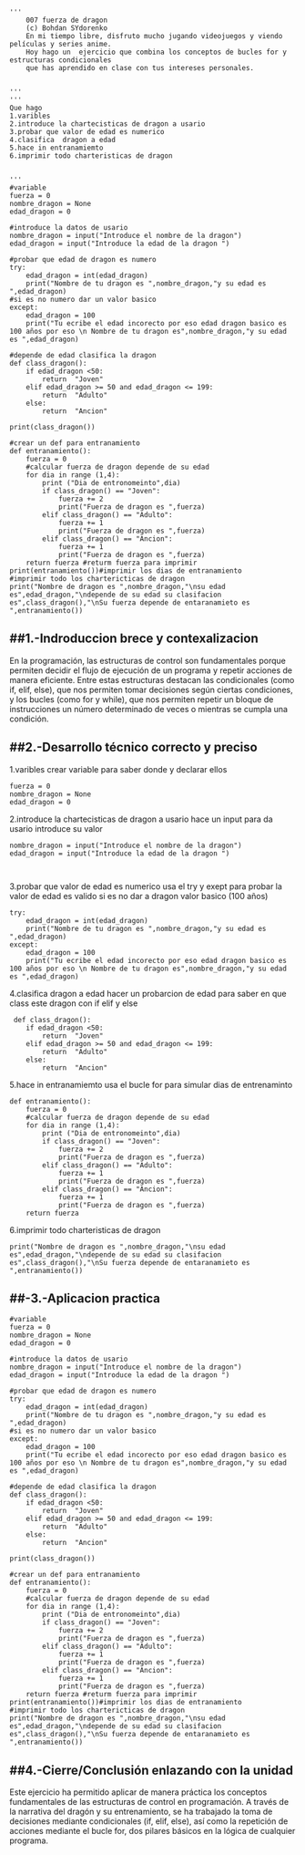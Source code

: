 ```
'''
    007 fuerza de dragon
    (c) Bohdan SYdorenko
    En mi tiempo libre, disfruto mucho jugando videojuegos y viendo películas y series anime.
    Hoy hago un  ejercicio que combina los conceptos de bucles for y estructuras condicionales
    que has aprendido en clase con tus intereses personales.


'''
'''
Que hago
1.varibles
2.introduce la chartecisticas de dragon a usario
3.probar que valor de edad es numerico
4.clasifica  dragon a edad 
5.hace in entranamiemto
6.imprimir todo charteristicas de dragon 


'''
#variable
fuerza = 0
nombre_dragon = None
edad_dragon = 0

#introduce la datos de usario
nombre_dragon = input("Introduce el nombre de la dragon")
edad_dragon = input("Introduce la edad de la dragon ")

#probar que edad de dragon es numero
try:
    edad_dragon = int(edad_dragon)
    print("Nombre de tu dragon es ",nombre_dragon,"y su edad es ",edad_dragon)
#si es no numero dar un valor basico
except:
    edad_dragon = 100
    print("Tu ecribe el edad incorecto por eso edad dragon basico es 100 años por eso \n Nombre de tu dragon es",nombre_dragon,"y su edad es ",edad_dragon)

#depende de edad clasifica la dragon
def class_dragon():
    if edad_dragon <50:
        return  "Joven"
    elif edad_dragon >= 50 and edad_dragon <= 199:
        return  "Adulto"
    else:
        return  "Ancion"
        
print(class_dragon())

#crear un def para entranamiento
def entranamiento():
    fuerza = 0
    #calcular fuerza de dragon depende de su edad 
    for dia in range (1,4):
        print ("Dia de entronomeinto",dia)
        if class_dragon() == "Joven":
            fuerza += 2
            print("Fuerza de dragon es ",fuerza)
        elif class_dragon() == "Adulto":
            fuerza += 1
            print("Fuerza de dragon es ",fuerza)
        elif class_dragon() == "Ancion":
            fuerza += 1
            print("Fuerza de dragon es ",fuerza)
    return fuerza #returm fuerza para imprimir
print(entranamiento())#imprimir los dias de entranamiento 
#imprimir todo los chartericticas de dragon 
print("Nombre de dragon es ",nombre_dragon,"\nsu edad es",edad_dragon,"\ndepende de su edad su clasifacion es",class_dragon(),"\nSu fuerza depende de entaranamieto es ",entranamiento())
```


##1.-Indroduccion brece y contexalizacion
---
En la programación, las estructuras de control son fundamentales porque permiten decidir el flujo de ejecución de un programa y repetir acciones de manera eficiente. Entre estas estructuras destacan las condicionales (como if, elif, else), que nos permiten tomar decisiones según ciertas condiciones, y los bucles (como for y while), que nos permiten repetir un bloque de instrucciones un número determinado de veces o mientras se cumpla una condición.



##2.-Desarrollo técnico correcto y preciso
---
1.varibles
crear variable para saber donde y declarar ellos 
```
fuerza = 0
nombre_dragon = None
edad_dragon = 0
```

2.introduce la chartecisticas de dragon a usario
hace un input para da usario introduce su valor 
```
nombre_dragon = input("Introduce el nombre de la dragon")
edad_dragon = input("Introduce la edad de la dragon ")

       
```
3.probar que valor de edad es numerico
usa el try y exept para probar la valor de edad es valido si es no dar a dragon valor basico (100 años)
```
try:
    edad_dragon = int(edad_dragon)
    print("Nombre de tu dragon es ",nombre_dragon,"y su edad es ",edad_dragon)
except:
    edad_dragon = 100
    print("Tu ecribe el edad incorecto por eso edad dragon basico es 100 años por eso \n Nombre de tu dragon es",nombre_dragon,"y su edad es ",edad_dragon)

```
4.clasifica  dragon a edad 
hacer un probarcion de edad para saber en que class este dragon con if elif y else 
```
 def class_dragon():
    if edad_dragon <50:
        return  "Joven"
    elif edad_dragon >= 50 and edad_dragon <= 199:
        return  "Adulto"
    else:
        return  "Ancion"

```
5.hace in entranamiemto
usa el bucle for para simular dias de entrenaminto
```
def entranamiento():
    fuerza = 0
    #calcular fuerza de dragon depende de su edad 
    for dia in range (1,4):
        print ("Dia de entronomeinto",dia)
        if class_dragon() == "Joven":
            fuerza += 2
            print("Fuerza de dragon es ",fuerza)
        elif class_dragon() == "Adulto":
            fuerza += 1
            print("Fuerza de dragon es ",fuerza)
        elif class_dragon() == "Ancion":
            fuerza += 1
            print("Fuerza de dragon es ",fuerza)
    return fuerza 

```
6.imprimir todo charteristicas de dragon 
```
print("Nombre de dragon es ",nombre_dragon,"\nsu edad es",edad_dragon,"\ndepende de su edad su clasifacion es",class_dragon(),"\nSu fuerza depende de entaranamieto es ",entranamiento())

```

##-3.-Aplicacion practica
---
```
#variable
fuerza = 0
nombre_dragon = None
edad_dragon = 0

#introduce la datos de usario
nombre_dragon = input("Introduce el nombre de la dragon")
edad_dragon = input("Introduce la edad de la dragon ")

#probar que edad de dragon es numero
try:
    edad_dragon = int(edad_dragon)
    print("Nombre de tu dragon es ",nombre_dragon,"y su edad es ",edad_dragon)
#si es no numero dar un valor basico
except:
    edad_dragon = 100
    print("Tu ecribe el edad incorecto por eso edad dragon basico es 100 años por eso \n Nombre de tu dragon es",nombre_dragon,"y su edad es ",edad_dragon)

#depende de edad clasifica la dragon
def class_dragon():
    if edad_dragon <50:
        return  "Joven"
    elif edad_dragon >= 50 and edad_dragon <= 199:
        return  "Adulto"
    else:
        return  "Ancion"
        
print(class_dragon())

#crear un def para entranamiento
def entranamiento():
    fuerza = 0
    #calcular fuerza de dragon depende de su edad 
    for dia in range (1,4):
        print ("Dia de entronomeinto",dia)
        if class_dragon() == "Joven":
            fuerza += 2
            print("Fuerza de dragon es ",fuerza)
        elif class_dragon() == "Adulto":
            fuerza += 1
            print("Fuerza de dragon es ",fuerza)
        elif class_dragon() == "Ancion":
            fuerza += 1
            print("Fuerza de dragon es ",fuerza)
    return fuerza #returm fuerza para imprimir
print(entranamiento())#imprimir los dias de entranamiento 
#imprimir todo los chartericticas de dragon 
print("Nombre de dragon es ",nombre_dragon,"\nsu edad es",edad_dragon,"\ndepende de su edad su clasifacion es",class_dragon(),"\nSu fuerza depende de entaranamieto es ",entranamiento())
```

##4.-Cierre/Conclusión enlazando con la unidad
---
Este ejercicio ha permitido aplicar de manera práctica los conceptos fundamentales de las estructuras de control en programación. A través de la narrativa del dragón y su entrenamiento, se ha trabajado la toma de decisiones mediante condicionales (if, elif, else), así como la repetición de acciones mediante el bucle for, dos pilares básicos en la lógica de cualquier programa.
